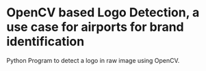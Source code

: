 # OpenCV based Logo Detection, a use case for airports for brand identification

Python Program to detect a logo in raw image using OpenCV.
